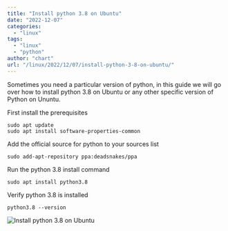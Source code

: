 ```yaml
---
title: "Install python 3.8 on Ubuntu"
date: "2022-12-07"
categories: 
  - "linux"
tags: 
  - "linux"
  - "python"
author: "chart"
url: "/linux/2022/12/07/install-python-3-8-on-ubuntu/"
---
```


Sometimes you need a particular version of python, in this guide we will go over how to install python 3.8 on Ubuntu or any other specific version of Python on Ununtu.

First install the prerequisites

```
sudo apt update
sudo apt install software-properties-common
```

Add the official source for python to your sources list

```
sudo add-apt-repository ppa:deadsnakes/ppa
```

Run the python 3.8 install command

```
sudo apt install python3.8
```

Verify python 3.8 is installed

```
python3.8 --version
```

![Install python 3.8 on Ubuntu](/images/image.png)
